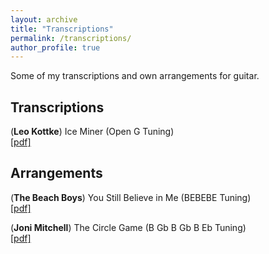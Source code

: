 ```yaml
---
layout: archive
title: "Transcriptions"
permalink: /transcriptions/
author_profile: true
---
```


Some of my transcriptions and own arrangements for guitar.

## Transcriptions

(**Leo Kottke**) Ice Miner (Open G Tuning)\
[[pdf]](https://drive.google.com/file/d/14iy2ts48z6Pqz6ZuBIu6ag_jFTeU0dGL/view?usp=sharing)

## Arrangements
(**The Beach Boys**) You Still Believe in Me (BEBEBE Tuning)\
[[pdf]](https://drive.google.com/file/d/1qfbOncTND4txLe07d0gG5uOrodFe6etb/view?usp=sharing)

(**Joni Mitchell**) The Circle Game (B Gb B Gb B Eb Tuning)\
[[pdf]](https://drive.google.com/file/d/1kDVMfM_G23YU3VyGWZtmFUY5MVtm6Rrq/view?usp=sharing)
